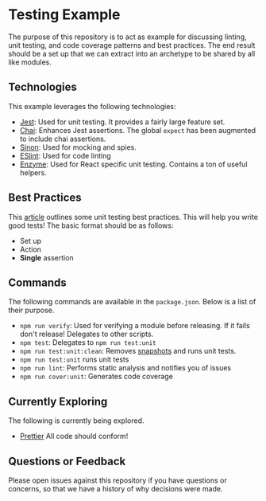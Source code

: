 # Testing Example
The purpose of this repository is to act as example for discussing linting, unit testing, and code coverage 
patterns and best practices. The end result should be a set up that we can extract into an archetype to be shared
by all like modules.

## Technologies
This example leverages the following technologies:

* [Jest](https://facebook.github.io/jest): Used for unit testing. It provides a fairly large feature set.
* [Chai](chaijs.com): Enhances Jest assertions. The global `expect` has been augmented to include chai assertions.
* [Sinon](http://sinonjs.org): Used for mocking and spies.
* [ESlint](https://eslint.org): Used for code linting
* [Enzyme](http://airbnb.io/enzyme): Used for React specific unit testing. Contains a ton of useful helpers.


## Best Practices
This [article](https://github.com/mawrkus/js-unit-testing-guide) outlines some unit testing best practices. 
This will help you write good tests! The basic format should be as follows:

* Set up
* Action
* __Single__ assertion

## Commands
The following commands are available in the `package.json`. Below is a list of their purpose.

* `npm run verify`: Used for verifying a module before releasing. If it fails don't release! Delegates to other scripts.
* `npm test`: Delegates to `npm run test:unit`
* `npm run test:unit:clean`: Removes [snapshots](https://facebook.github.io/jest/docs/en/snapshot-testing.html#content) and runs unit tests.
* `npm run test:unit` runs unit tests
* `npm run lint`: Performs static analysis and notifies you of issues
* `npm run cover:unit`: Generates code coverage

## Currently Exploring
The following is currently being explored.

* [Prettier](https://prettier.io) All code should conform!

## Questions or Feedback
Please open issues against this repository if you have questions or concerns, so that we have a history of why decisions were made.